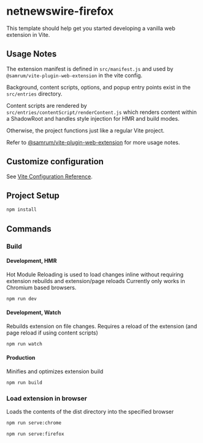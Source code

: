 # netnewswire-firefox

This template should help get you started developing a vanilla web extension in Vite.

## Usage Notes

The extension manifest is defined in `src/manifest.js` and used by `@samrum/vite-plugin-web-extension` in the vite config.

Background, content scripts, options, and popup entry points exist in the `src/entries` directory. 

Content scripts are rendered by `src/entries/contentScript/renderContent.js` which renders content within a ShadowRoot
and handles style injection for HMR and build modes.

Otherwise, the project functions just like a regular Vite project.





Refer to [@samrum/vite-plugin-web-extension](https://github.com/samrum/vite-plugin-web-extension) for more usage notes.

## Customize configuration

See [Vite Configuration Reference](https://vitejs.dev/config/).

## Project Setup

```sh
npm install
```

## Commands
### Build
#### Development, HMR

Hot Module Reloading is used to load changes inline without requiring extension rebuilds and extension/page reloads
Currently only works in Chromium based browsers.
```sh
npm run dev
```

#### Development, Watch

Rebuilds extension on file changes. Requires a reload of the extension (and page reload if using content scripts)
```sh
npm run watch
```

#### Production

Minifies and optimizes extension build
```sh
npm run build
```

### Load extension in browser

Loads the contents of the dist directory into the specified browser
```sh
npm run serve:chrome
```

```sh
npm run serve:firefox
```
